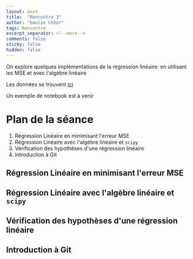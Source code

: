 ```yaml
---
layout: post
title:  "Rencontre 3"
author: "Emulie Chhor"
tags: Rencontre
excerpt_separator: <!--more-->
comments: false
sticky: false
hidden: false
---
```


On explore quelques implémentations de la régression linéaire: en utilisant 
les MSE et avec l'algèbre linéaire
<!--more-->

Les données se trouvent [ici](https://github.com/UdemAI/Code/blob/main/Datasets/shampoo.csv)

Un exemple de notebook est à venir

# Plan de la séance

1. Régression Linéaire en minimisant l'erreur MSE
2. Régression Linéaire avec l'algèbre linéaire et `scipy`
3. Vérification des hypothèses d'une régression linéaire
4. Introduction à Git

## Régression Linéaire en minimisant l'erreur MSE



## Régression Linéaire avec l'algèbre linéaire et `scipy`


## Vérification des hypothèses d'une régression linéaire


## Introduction à Git


